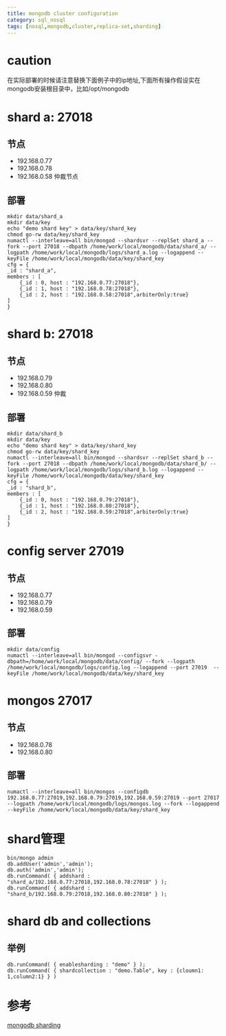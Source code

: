 ```yaml
---
title: mongodb cluster configuration
category: sql_nosql
tags: [nosql,mongodb,cluster,replica-set,sharding]
---
```


# caution
在实际部署的时候请注意替换下面例子中的ip地址,下面所有操作假设实在mongodb安装根目录中，比如/opt/mongodb

# shard a: 27018
## 节点

* 192.168.0.77
* 192.168.0.78
* 192.168.0.58 仲裁节点

## 部署

	mkdir data/shard_a
	mkdir data/key
	echo "demo shard key" > data/key/shard_key
	chmod go-rw data/key/shard_key
	numactl --interleave=all bin/mongod --shardsvr --replSet shard_a --fork --port 27018 --dbpath /home/work/local/mongodb/data/shard_a/ --logpath /home/work/local/mongodb/logs/shard_a.log --logappend --keyFile /home/work/local/mongodb/data/key/shard_key	
	cfg = {
    _id : "shard_a",
    members : [
        {_id : 0, host : "192.168.0.77:27018"},
        {_id : 1, host : "192.168.0.78:27018"},
        {_id : 2, host : "192.168.0.58:27018",arbiterOnly:true}
    ]
	}


# shard b: 27018
## 节点

* 192.168.0.79
* 192.168.0.80
* 192.168.0.59 仲裁

## 部署

	mkdir data/shard_b
	mkdir data/key
	echo "demo shard key" > data/key/shard_key
	chmod go-rw data/key/shard_key
	numactl --interleave=all bin/mongod --shardsvr --replSet shard_b --fork --port 27018 --dbpath /home/work/local/mongodb/data/shard_b/ --logpath /home/work/local/mongodb/logs/shard_b.log --logappend --keyFile /home/work/local/mongodb/data/key/shard_key
	cfg = {
    _id : "shard_b",
    members : [
        {_id : 0, host : "192.168.0.79:27018"},
        {_id : 1, host : "192.168.0.80:27018"},
        {_id : 2, host : "192.168.0.59:27018",arbiterOnly:true}
    ]
	}

# config server 27019

## 节点

* 192.168.0.77
* 192.168.0.79
* 192.168.0.59

## 部署
	
	mkdir data/config
	numactl --interleave=all bin/mongod --configsvr -dbpath=/home/work/local/mongodb/data/config/ --fork --logpath /home/work/local/mongodb/logs/config.log --logappend --port 27019  --keyFile /home/work/local/mongodb/data/key/shard_key

# mongos 27017

## 节点

* 192.168.0.78
* 192.168.0.80

## 部署

	numactl --interleave=all bin/mongos --configdb 192.168.0.77:27019,192.168.0.79:27019,192.168.0.59:27019 --port 27017 --logpath /home/work/local/mongodb/logs/mongos.log --fork --logappend  --keyFile /home/work/local/mongodb/data/key/shard_key

# shard管理
	
	bin/mongo admin
	db.addUser('admin','admin');
	db.auth('admin','admin');
	db.runCommand( { addshard : "shard_a/192.168.0.77:27018,192.168.0.78:27018" } );
	db.runCommand( { addshard : "shard_b/192.168.0.79:27018,192.168.0.80:27018" } );

# shard db and collections
## 举例
	
	db.runCommand( { enablesharding : "demo" } );
	db.runCommand( { shardcollection : "demo.Table", key : {cloumn1: 1,column2:1} } )


# 参考
[mongodb sharding](http://www.mongodb.org/display/DOCS/Sharding)
